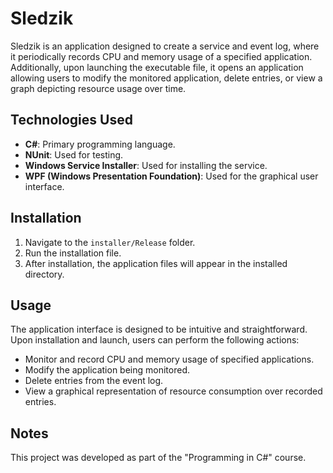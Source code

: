 # Sledzik

Sledzik is an application designed to create a service and event log, where it periodically records CPU and memory usage of a specified application. Additionally, upon launching the executable file, it opens an application allowing users to modify the monitored application, delete entries, or view a graph depicting resource usage over time.

## Technologies Used

- **C#**: Primary programming language.
- **NUnit**: Used for testing.
- **Windows Service Installer**: Used for installing the service.
- **WPF (Windows Presentation Foundation)**: Used for the graphical user interface.

## Installation

1. Navigate to the `installer/Release` folder.
2. Run the installation file.
3. After installation, the application files will appear in the installed directory.

## Usage

The application interface is designed to be intuitive and straightforward. Upon installation and launch, users can perform the following actions:

- Monitor and record CPU and memory usage of specified applications.
- Modify the application being monitored.
- Delete entries from the event log.
- View a graphical representation of resource consumption over recorded entries.

## Notes

This project was developed as part of the "Programming in C#" course.
